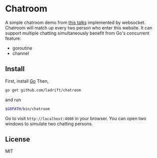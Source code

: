 # Chatroom
A simple chatroom demo from [this talks](https://talks.golang.org/2012/chat.slide) implemented by websocket.
Chatroom will match up every two person who enter this website.
It can support multiple chatting simultaneously benefit from Go's concurrent feature:
- goroutine
- channel

## Install
First, install [Go](https://golang.org/)
Then,
```bash
go get github.com/ladrift/chatroom
```
and run
```bash
$GOPATH/bin/chatroom
```
Go to visit `http://localhost:4000` in your browser.
You can open two windows to simulate two chatting persons.

## License
MIT
